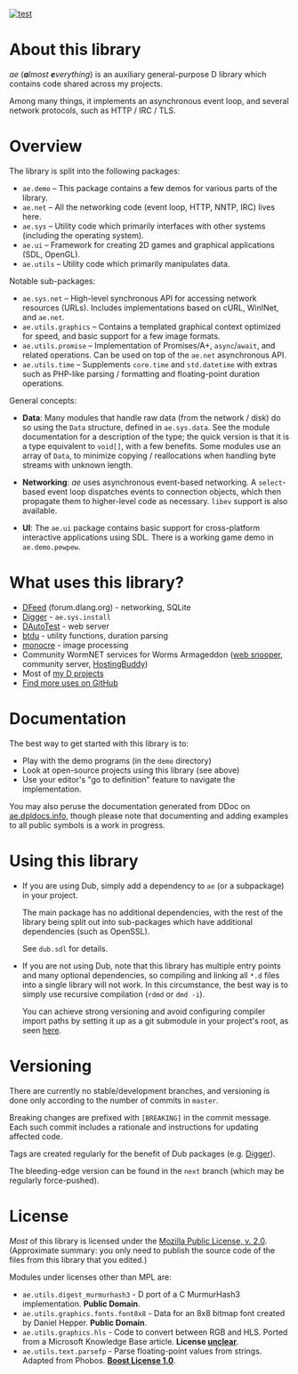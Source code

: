 ﻿[![test](https://github.com/CyberShadow/ae/actions/workflows/test.yml/badge.svg)](https://github.com/CyberShadow/ae/actions/workflows/test.yml)

About this library
==================

*ae* (***a**lmost **e**verything*) is an auxiliary general-purpose D library which contains code shared across my projects.

Among many things, it implements an asynchronous event loop, and several network protocols, such as HTTP / IRC / TLS.

Overview
========

The library is split into the following packages:

 * `ae.demo` – This package contains a few demos for various parts of the library.
 * `ae.net` – All the networking code (event loop, HTTP, NNTP, IRC) lives here.
 * `ae.sys` – Utility code which primarily interfaces with other systems (including the operating system).
 * `ae.ui` – Framework for creating 2D games and graphical applications (SDL, OpenGL).
 * `ae.utils` – Utility code which primarily manipulates data.

Notable sub-packages:

 * `ae.sys.net` – High-level synchronous API for accessing network resources (URLs). Includes implementations based on cURL, WinINet, and `ae.net`.
 * `ae.utils.graphics` – Contains a templated graphical context optimized for speed, and basic support for a few image formats.
 * `ae.utils.promise` – Implementation of Promises/A+, `async`/`await`, and related operations. Can be used on top of the `ae.net` asynchronous API.
 * `ae.utils.time` – Supplements `core.time` and `std.datetime` with extras such as PHP-like parsing / formatting and floating-point duration operations.

General concepts:

- **Data**: Many modules that handle raw data (from the network / disk) do so using the `Data` structure, defined in `ae.sys.data`.
  See the module documentation for a description of the type; the quick version is that it is a type equivalent to `void[]`, with a few benefits.
  Some modules use an array of `Data`, to minimize copying / reallocations when handling byte streams with unknown length.

- **Networking**: *ae* uses asynchronous event-based networking.
  A `select`-based event loop dispatches events to connection objects, which then propagate them to higher-level code as necessary.
  `libev` support is also available.

- **UI**: The `ae.ui` package contains basic support for cross-platform interactive applications using SDL.
  There is a working game demo in `ae.demo.pewpew`.

What uses this library?
=======================

- [DFeed](https://github.com/CyberShadow/DFeed) (forum.dlang.org) - networking, SQLite
- [Digger](https://github.com/CyberShadow/Digger) - `ae.sys.install`
- [DAutoTest](https://github.com/CyberShadow/DAutoTest) - web server
- [btdu](https://github.com/CyberShadow/btdu) - utility functions, duration parsing
- [monocre](https://github.com/CyberShadow/monocre) - image processing
- Community WormNET services for Worms Armageddon ([web snooper](https://snoop.wormnet.net/), community server, [HostingBuddy](https://worms2d.info/HostingBuddy))
- Most of [my D projects](https://github.com/CyberShadow?language=d&tab=repositories&type=source)
- [Find more uses on GitHub](https://github.com/search?l=D&q=%22import+ae%22&type=Code)

Documentation
=============

The best way to get started with this library is to:

- Play with the demo programs (in the `demo` directory)
- Look at open-source projects using this library (see above)
- Use your editor's "go to definition" feature to navigate the implementation.

You may also peruse the documentation generated from DDoc on [ae.dpldocs.info](https://ae.dpldocs.info/),
though please note that documenting and adding examples to all public symbols is a work in progress.

Using this library
==================

- If you are using Dub, simply add a dependency to `ae` (or a subpackage) in your project.

  The main package has no additional dependencies, with the rest of the library being split out into sub-packages which have additional dependencies (such as OpenSSL).

  See `dub.sdl` for details.

- If you are not using Dub, note that this library has multiple entry points and many optional dependencies, so compiling and linking all `*.d` files into a single library will not work.
  In this circumstance, the best way is to simply use recursive compilation (`rdmd` or `dmd -i`).

  You can achieve strong versioning and avoid configuring compiler import paths by setting it up as a git submodule in your project's root, as seen [here](https://github.com/CyberShadow/ForumAntiSpam).

Versioning
==========

There are currently no stable/development branches, and versioning is done only according to the number of commits in `master`.

Breaking changes are prefixed with `[BREAKING]` in the commit message. 
Each such commit includes a rationale and instructions for updating affected code.

Tags are created regularly for the benefit of Dub packages (e.g. [Digger](https://github.com/CyberShadow/Digger/blob/master/dub.sdl)).

The bleeding-edge version can be found in the `next` branch (which may be regularly force-pushed).

License
=======

*Most* of this library is licensed under the [Mozilla Public License, v. 2.0](http://mozilla.org/MPL/2.0/).
(Approximate summary: you only need to publish the source code of the files from this library that you edited.)

Modules under licenses other than MPL are:

- `ae.utils.digest_murmurhash3` - D port of a C MurmurHash3 implementation. **Public Domain**.
- `ae.utils.graphics.fonts.font8x8` - Data for an 8x8 bitmap font created by Daniel Hepper. **Public Domain**.
- `ae.utils.graphics.hls` - Code to convert between RGB and HLS. Ported from a Microsoft Knowledge Base article. **License [unclear](https://opensource.stackexchange.com/questions/4779/is-it-legal-to-use-code-from-microsoft-knowledge-base-article-in-an-open-source)**.
- `ae.utils.text.parsefp` - Parse floating-point values from strings. Adapted from Phobos. **[Boost License 1.0](https://www.boost.org/LICENSE_1_0.txt)**.
